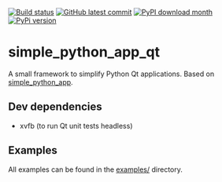 [![Build status](https://github.com/twyleg/simple_python_app_qt/actions/workflows/tests.yaml/badge.svg)]()
[![GitHub latest commit](https://badgen.net/github/last-commit/twyleg/simple_python_app_qt)](https://GitHub.com/twyleg/simple_python_app_qt/commit/)
[![PyPI download month](https://img.shields.io/pypi/dm/simple-python-app-qt)](https://pypi.python.org/pypi/template-project-python-qt/)
[![PyPi version](https://badgen.net/pypi/v/simple-python-app-qt/)](https://pypi.org/project/simple-python-app-qt)


# simple_python_app_qt

A small framework to simplify Python Qt applications. Based on [simple_python_app](https://github.com/twyleg/simple_python_app).

## Dev dependencies

* xvfb (to run Qt unit tests headless)

## Examples

All examples can be found in the [examples/](https://github.com/twyleg/simple_python_app/tree/master/examples) directory.
